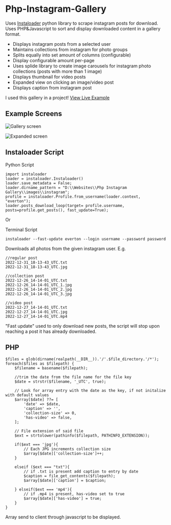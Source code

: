# Php-Instagram-Gallery

Uses [Instaloader](https://github.com/instaloader) python library to scrape instagram posts for download. 
Uses PHP&Javascript to sort and display downloaded content in a gallery format.

- Displays instagram posts from a selected user
- Maintains collections from instagram for photo groups 
- Splits equally into set amount of columns (configurable) 
- Display configurable amount per-page
- Uses splide library to create image carousels for instagram photo collections (posts with more than 1 image)
- Displays thumbnail for video posts
- Expanded view on clicking an image/video post 
- Displays caption from instagram post

I used this gallery in a project!
[View Live Example](http://www.jordheyeshair.co.uk/gallery.php)

## Example Screens
![Gallery screen](https://i.imgur.com/PbwryNd.png "Gallery screen")

![Expanded screen](https://i.imgur.com/JniOwlq.png "Expanded screen")

## Instaloader Script

Python Script
```
import instaloader
loader = instaloader.Instaloader()
loader.save_metadata = False;
loader.dirname_pattern = "D:\\Websites\\Php Instagram Gallery\\images\\instagram";
profile = instaloader.Profile.from_username(loader.context, "everton");
loader.posts_download_loop(target= profile.username, posts=profile.get_posts(), fast_update=True);
```

Or 

Terminal Script
```
instaloader --fast-update everton --login username --password password
```
Downloads all photos from the given instagram user. E.g.
```
//regular post
2022-12-31_18-13-43_UTC.txt
2022-12-31_18-13-43_UTC.jpg

//collection post
2022-12-26_14-14-01_UTC.txt
2022-12-26_14-14-01_UTC_1.jpg
2022-12-26_14-14-01_UTC_2.jpg
2022-12-26_14-14-01_UTC_3.jpg

//video post
2022-12-27_14-14-01_UTC.txt
2022-12-27_14-14-01_UTC.jpg
2022-12-27_14-14-01_UTC.mp4
```

"Fast update" used to only download new posts, the script will stop upon reaching a post it has already downloaded.

## PHP 
```
$files = glob(dirname(realpath(__DIR__)).'/'.$file_directory.'/*');
foreach($files as $filepath) {
    $filename = basename($filepath);

    //trim the date from the file name for the file key
    $date = strstr($filename, '_UTC', true);
    
    // Look for array entry with the date as the key, if not initalize with default values
    $array[$date] ??= [
        'date' => $date,
        'caption' => '',
        'collection-size' => 0,
        'has-video' => false,
    ];
    
    // File extension of said file
    $ext = strtolower(pathinfo($filepath, PATHINFO_EXTENSION));
    
    if($ext === 'jpg'){
        // Each JPG increments collection size
        $array[$date]['collection-size']++;
    }
    
    elseif ($ext === "txt"){
        // if .txt is present add caption to entry by date
        $caption = file_get_contents($filepath);
        $array[$date]['caption'] = $caption;

    } elseif($ext === 'mp4'){
        // if .mp4 is present, has-video set to true
        $array[$date]['has-video'] = true;
    }
}
```
Array send to client through javascript to be displayed. 
